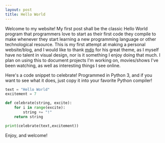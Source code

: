 ```yaml
---
layout: post
title: Hello World
---
```


Welcome to my website! My first post shall be the classic Hello World program that programmers love to start as their first code they compile to make whenever they start learning a new programming language or other technological resource. This is my first attempt at making a personal website/blog, and I would like to thank [mdo](https://twitter.com/mdo) for his great theme, as I myself have no talent in visual design, nor is it something I enjoy doing that much. I plan on using this to document projects I'm working on, movies/shows I've been watching, as well as interesting things I see online.

Here's a code snippet to celebrate! Programmed in Python 3, and if you want to see what it does, just copy it into your favorite Python compiler!

``` python
text = "Hello World"
excitement = 7

def celebrate(string, excite):
    for i in range(excite):
        string += "!"
    return string

print(celebrate(text,excitement))
```

Enjoy, and welcome!